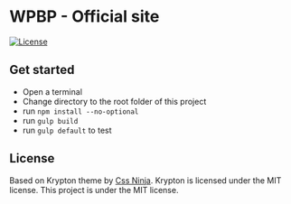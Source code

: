 # WPBP - Official site
[![License](https://img.shields.io/badge/License-GPL%20v2-blue.svg)](https://img.shields.io/badge/License-GPL%20v2-blue.svg)   

## Get started

* Open a terminal
* Change directory to the root folder of this project
* run `npm install --no-optional`
* run `gulp build`
* run `gulp default` to test

## License

Based on Krypton theme by <a href="https://cssninja.io">Css Ninja</a>. Krypton is licensed under the MIT license.
This project is under the MIT license.
